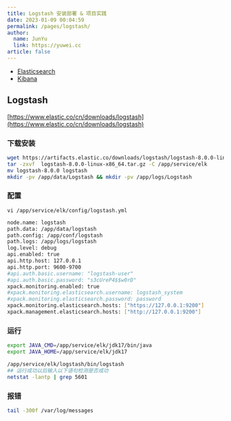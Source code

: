 ```yaml
---
title: Logstash 安装部署 & 项目实践
date: 2023-01-09 00:04:59
permalink: /pages/logstash/
author: 
  name: JunYu
  link: https://yuwei.cc
article: false
---
```

- [Elasticsearch](/pages/elasticsearch/)
- [Kibana](/pages/kibana/)
## Logstash
[https://www.elastic.co/cn/downloads/logstash](https://www.elastic.co/cn/downloads/logstash)
### 下载安装
```bash
wget https://artifacts.elastic.co/downloads/logstash/logstash-8.0.0-linux-x86_64.tar.gz
tar -zxvf  logstash-8.0.0-linux-x86_64.tar.gz -C /app/service/elk
mv logstash-8.0.0 logstash
mkdir -pv /app/data/Logstash && mkdir -pv /app/logs/Logstash
```
### 配置
`vi /app/service/elk/config/logstash.yml`
```bash
node.name: logstash
path.data: /app/data/logstash
path.config: /app/conf/logstash
path.logs: /app/logs/logstash
log.level: debug
api.enabled: true
api.http.host: 127.0.0.1
api.http.port: 9600-9700
#api.auth.basic.username: "logstash-user"
#api.auth.basic.password: "s3cUreP4$$w0rD"
xpack.monitoring.enabled: true
#xpack.monitoring.elasticsearch.username: logstash_system
#xpack.monitoring.elasticsearch.password: password
xpack.monitoring.elasticsearch.hosts: ["https://127.0.0.1:9200"]
xpack.management.elasticsearch.hosts: ["http://127.0.0.1:9200"]
```
### 运行
```bash
export JAVA_CMD=/app/service/elk/jdk17/bin/java
export JAVA_HOME=/app/service/elk/jdk17
```
```bash
/app/service/elk/logstash/bin/logstash
## 运行成功以后输入以下语句检测是否成功
netstat -lantp | grep 5601
```
### 报错
```bash
tail -300f /var/log/messages
```